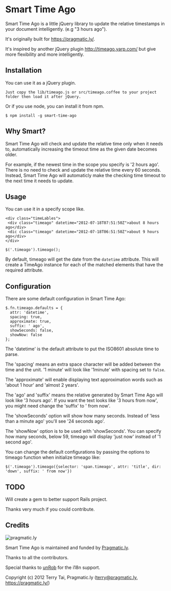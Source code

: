 Smart Time Ago
======================

Smart Time Ago is a little jQuery library to update the relative timestamps in your document intelligently. (e.g "3 hours ago").

It's originally built for https://pragmatic.ly/. 

It's inspired by another jQuery plugin http://timeago.yarp.com/ but give more flexibility and more intelligently.

Installation
------------

You can use it as a jQuery plugin. 

    Just copy the lib/timeago.js or src/timeago.coffee to your project folder then load it after jQuery.

Or if you use node, you can install it from npm.
  
    $ npm install -g smart-time-ago

Why Smart?
-------------

Smart Time Ago will check and update the relative time only when it needs to, automatically increasing the timeout time as the given date becomes older.

For example, if the newest time in the scope you specify is '2 hours ago'. There is no need to check and update the relative time every 60 seconds. Instead, Smart Time Ago will automaticly make the checking time timeout to the next time it needs to update.

Usage
------------

You can use it in a specify scope like.
   
    <div class="timeLables">
     <div class="timeago" datetime="2012-07-18T07:51:50Z">about 8 hours ago</div>
     <dic class="timeago" datetime="2012-07-18T06:51:50Z">about 9 hours ago</div>
    </div>
    
    $('.timeago').timeago();

By default, timeago will get the date from the `datetime` attribute. This will create a TimeAgo instance for each of the matched elements that have the required attribute.

Configuration
--------------

There are some default configuration in Smart Time Ago:

    $.fn.timeago.defaults = {
      attr: 'datetime',
      spacing: true,
      approximate: true,
      suffix: ' ago',
      showSeconds: false,
      showNow: false
    };
    
The 'datetime' is the default attribute to put the ISO8601 absolute time to parse.

The 'spacing' means an extra space character will be added between the time and the unit. '1 minute' will look like '1minute' with spacing set to `false`.

The 'approximate' will enable displaying text approximation words such as 'about 1 hour' and 'almost 2 years'.

The 'ago' and 'suffix' means the relative generated by Smart Time Ago will look like '3 hours ago'.
If you want the text looks like '3 hours from now', you might need change the 'suffix' to ' from now'.

The 'showSeconds' option will show how many seconds. Instead of 'less than a minute ago' you'll see '24 seconds ago'.

The 'showNow' option is to be used with 'showSeconds'. You can specify how many seconds, below 59, timeago will display 'just now' instead of '1 second ago'.

You can change the default configurations by passing the options to
timeago function when initialize timeago like:

    $('.timeago').timeago({selector: 'span.timeago', attr: 'title', dir: 'down', suffix: ' from now'})

TODO
-----
Will create a gem to better support Rails project.

Thanks very much if you could contribute.


Credits
-------

![pragmatic.ly](https://pragmatic.ly/assets/vlogo.png)

Smart Time Ago is maintained and funded by [Pragmatic.ly](https://pragmatic.ly/ "Pragmatic.ly").

Thanks to all the contributors.

Special thanks to [unRob](https://github.com/unRob) for the i18n support.

Copyright (c) 2012 Terry Tai, Pragmatic.ly (terry@pragmatic.ly, https://pragmatic.ly/)
